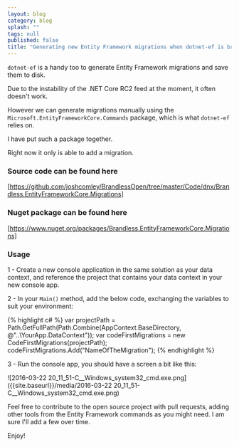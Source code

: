 ```yaml
---
layout: blog
category: blog
splash: ""
tags: null
published: false
title: "Generating new Entity Framework migrations when dotnet-ef is broken"
---
```


`dotnet-ef` is a handy too to generate Entity Framework migrations and save them to disk.

Due to the instability of the .NET Core RC2 feed at the moment, it often doesn't work.

However we can generate migrations manually using the `Microsoft.EntityFrameworkCore.Commands` package, which is what `dotnet-ef` relies on.

I have put such a package together.

Right now it only is able to add a migration.

### Source code can be found here
[https://github.com/joshcomley/BrandlessOpen/tree/master/Code/dnx/Brandless.EntityFrameworkCore.Migrations]

### Nuget package can be found here
[https://www.nuget.org/packages/Brandless.EntityFrameworkCore.Migrations]

### Usage

1 - Create a new console application in the same solution as your data context, and reference the project that contains your data context in your new console app.

2 - In your `Main()` method, add the below code, exchanging the variables to suit your environment:

{% highlight c# %}
var projectPath = Path.GetFullPath(Path.Combine(AppContext.BaseDirectory, @"..\YourApp.DataContext"));
var codeFirstMigrations = new CodeFirstMigrations<YourDbContext>(projectPath);
codeFirstMigrations.Add("NameOfTheMigration");
{% endhighlight %}

3 - Run the console app, you should have a screen a bit like this:

![2016-03-22 20_11_51-C__Windows_system32_cmd.exe.png]({{site.baseurl}}/media/2016-03-22 20_11_51-C__Windows_system32_cmd.exe.png)

Feel free to contribute to the open source project with pull requests, adding other tools from the Entity Framework commands as you might need. I am sure I'll add a few over time.

Enjoy!